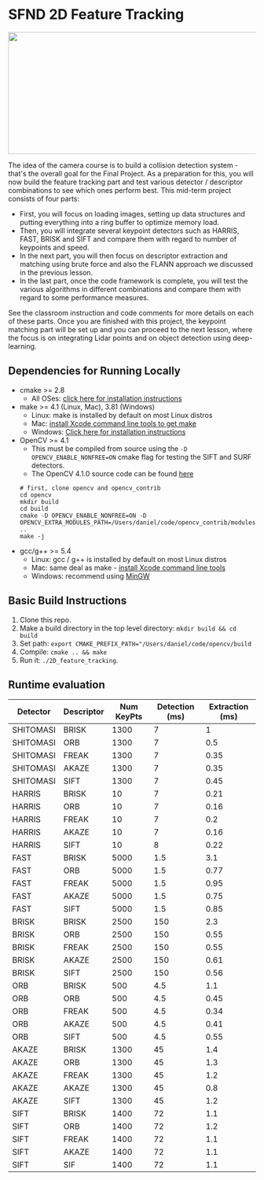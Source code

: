 # SFND 2D Feature Tracking

<img src="images/keypoints.png" width="820" height="248" />

The idea of the camera course is to build a collision detection system - that's the overall goal for the Final Project. As a preparation for this, you will now build the feature tracking part and test various detector / descriptor combinations to see which ones perform best. This mid-term project consists of four parts:

* First, you will focus on loading images, setting up data structures and putting everything into a ring buffer to optimize memory load.
* Then, you will integrate several keypoint detectors such as HARRIS, FAST, BRISK and SIFT and compare them with regard to number of keypoints and speed.
* In the next part, you will then focus on descriptor extraction and matching using brute force and also the FLANN approach we discussed in the previous lesson.
* In the last part, once the code framework is complete, you will test the various algorithms in different combinations and compare them with regard to some performance measures.

See the classroom instruction and code comments for more details on each of these parts. Once you are finished with this project, the keypoint matching part will be set up and you can proceed to the next lesson, where the focus is on integrating Lidar points and on object detection using deep-learning.

## Dependencies for Running Locally
* cmake >= 2.8
  * All OSes: [click here for installation instructions](https://cmake.org/install/)
* make >= 4.1 (Linux, Mac), 3.81 (Windows)
  * Linux: make is installed by default on most Linux distros
  * Mac: [install Xcode command line tools to get make](https://developer.apple.com/xcode/features/)
  * Windows: [Click here for installation instructions](http://gnuwin32.sourceforge.net/packages/make.htm)
* OpenCV >= 4.1
  * This must be compiled from source using the `-D OPENCV_ENABLE_NONFREE=ON` cmake flag for testing the SIFT and SURF detectors.
  * The OpenCV 4.1.0 source code can be found [here](https://github.com/opencv/opencv/tree/4.1.0)
  ```
  # first, clone opencv and opencv_contrib
  cd opencv
  mkdir build
  cd build
  cmake -D OPENCV_ENABLE_NONFREE=ON -D OPENCV_EXTRA_MODULES_PATH=/Users/daniel/code/opencv_contrib/modules ..
  make -j
  ```
* gcc/g++ >= 5.4
  * Linux: gcc / g++ is installed by default on most Linux distros
  * Mac: same deal as make - [install Xcode command line tools](https://developer.apple.com/xcode/features/)
  * Windows: recommend using [MinGW](http://www.mingw.org/)

## Basic Build Instructions

1. Clone this repo.
1. Make a build directory in the top level directory: `mkdir build && cd build`
1. Set path: `export CMAKE_PREFIX_PATH="/Users/daniel/code/opencv/build`
1. Compile: `cmake .. && make`
1. Run it: `./2D_feature_tracking`.

## Runtime evaluation

| Detector | Descriptor | Num KeyPts | Detection (ms) | Extraction (ms) |
| -------- | ---------- | ---------- | -------------- | --------------- |
| SHITOMASI | BRISK | 1300  | 7 | 1 |
| SHITOMASI | ORB | 1300  | 7 | 0.5 |
| SHITOMASI | FREAK | 1300  | 7 | 0.35 |
| SHITOMASI | AKAZE | 1300  | 7 | 0.35 |
| SHITOMASI | SIFT  | 1300  | 7 | 0.45 |
| HARRIS  | BRISK | 10  | 7 | 0.21 |
| HARRIS  | ORB | 10  | 7 | 0.16 |
| HARRIS  | FREAK | 10  | 7 | 0.2 |
| HARRIS  | AKAZE | 10  | 7 | 0.16 |
| HARRIS  | SIFT  | 10  | 8 | 0.22 |
| FAST  | BRISK | 5000  | 1.5 | 3.1 |
| FAST  | ORB | 5000  | 1.5 | 0.77 |
| FAST  | FREAK | 5000  | 1.5 | 0.95 |
| FAST  | AKAZE | 5000  | 1.5 | 0.75 |
| FAST  | SIFT  | 5000  | 1.5 | 0.85 |
| BRISK | BRISK | 2500  | 150 | 2.3 |
| BRISK | ORB | 2500  | 150 | 0.55 |
| BRISK | FREAK | 2500  | 150 | 0.55 |
| BRISK | AKAZE | 2500  | 150 | 0.61 |
| BRISK | SIFT  | 2500  | 150 | 0.56 |
| ORB | BRISK | 500 | 4.5 | 1.1 |
| ORB | ORB | 500 | 4.5 | 0.45 |
| ORB | FREAK | 500 | 4.5 | 0.34 |
| ORB | AKAZE | 500 | 4.5 | 0.41 |
| ORB | SIFT  | 500 | 4.5 | 0.55 |
| AKAZE | BRISK | 1300  | 45  | 1.4 |
| AKAZE | ORB | 1300  | 45  | 1.3 |
| AKAZE | FREAK | 1300  | 45  | 1.2 |
| AKAZE | AKAZE | 1300  | 45  | 0.8 |
| AKAZE | SIFT  | 1300  | 45  | 1.2 |
| SIFT  | BRISK | 1400  | 72  | 1.1 |
| SIFT  | ORB | 1400  | 72  | 1.2 |
| SIFT  | FREAK | 1400  | 72  | 1.1 |
| SIFT  | AKAZE | 1400  | 72  | 1.1 |
| SIFT  | SIF | 1400  | 72  | 1.1 |
